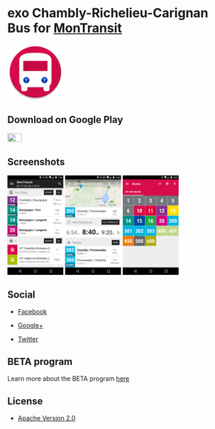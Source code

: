 # exo Chambly-Richelieu-Carignan Bus for [MonTransit](https://github.com/mtransitapps/mtransit-for-android)

<img width="25%" height="25%" src="https://raw.githubusercontent.com/mtransitapps/ca-chambly-richelieu-carignan-citcrc-bus-android/master/pub/hi-res-app-icon.png"/>

## Download on Google Play

<a href="https://play.google.com/store/apps/details?id=org.mtransit.android.ca_chambly_richelieu_carignan_citcrc_bus"><img width="25%" height="25%" src="https://play.google.com/intl/en_us/badges/images/apps/en-play-badge.png"/></a>

## Screenshots

<img width="25%" height="25%" src="https://raw.githubusercontent.com/mtransitapps/ca-chambly-richelieu-carignan-citcrc-bus-android/master/pub/screenshot-phone-1.png"/>
<img width="25%" height="25%" src="https://raw.githubusercontent.com/mtransitapps/ca-chambly-richelieu-carignan-citcrc-bus-android/master/pub/screenshot-phone-2.png"/>
<img width="25%" height="25%" src="https://raw.githubusercontent.com/mtransitapps/ca-chambly-richelieu-carignan-citcrc-bus-android/master/pub/screenshot-phone-3.png"/>

## Social

* [Facebook](https://www.facebook.com/MonTransit)

* [Google+](http://gplus.to/MonTransit/)

* [Twitter](https://twitter.com/montransit)

## BETA program

Learn more about the BETA program [here](https://github.com/mtransitapps/mtransit-for-android/wiki/BETA)

## License

* [Apache Version 2.0](http://www.apache.org/licenses/LICENSE-2.0.html)